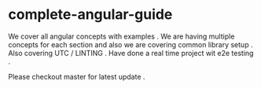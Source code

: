 # complete-angular-guide
We cover all angular concepts with examples . We are having multiple concepts for each section and also we are covering common library setup . Also covering UTC / LINTING . Have done a real time project wit e2e testing .

Please checkout master for latest update .
